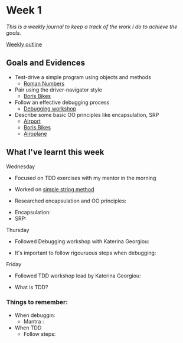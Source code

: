 # Week 1 

_This is a weekly journal to keep a track of the work I do to achieve the goals._

[Weekly outline](https://github.com/makersacademy/course/blob/master/week_outlines.md/)

## Goals and Evidences

* Test-drive a simple program using objects and methods
    - [Roman Numbers](https://github.com/)
* Pair using the driver-navigator style
    - [Boris Bikes](https://github.com/mattTea/Portfolio/blob/master/projects/boris_bikes.md)
* Follow an effective debugging process
    - [Debugging workshop](https://github.com/)
* Describe some basic OO principles like encapsulation, SRP
    - [Airport](https://github.com/)
    - [Boris Bikes](https://github.com/)
    - [Airoplane](https://github.com/)

## What I've learnt this week

Wednesday
   - Focused on TDD exercises with my mentor in the morning
   * Worked on [simple string method](https://github.com/)

   - Researched encapsulation and OO principles:
   * Encapsulation:
   * SRP:
   
Thursday
   - Followed Debugging workshop with Katerina Georgiou:
   * It's important to follow rigouruous steps when debugging:
   
Friday
   - Followed TDD workshop lead by Katerina Georgiou:
   * What is TDD?
   
### Things to remember:
* When debuggin:
     - Mantra :
* When TDD
     - Follow steps:
   
   










